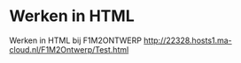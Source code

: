 # Werken in HTML
Werken in HTML bij F1M2ONTWERP
http://22328.hosts1.ma-cloud.nl/F1M2Ontwerp/Test.html